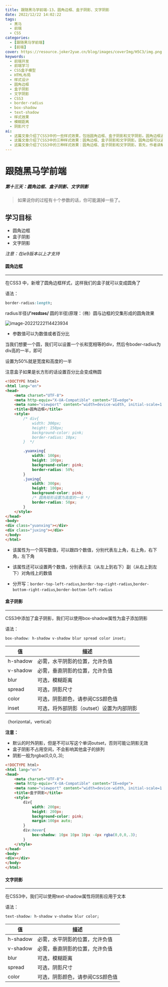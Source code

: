 ```yaml
---
title: 跟随黑马学前端-13，圆角边框、盒子阴影、文字阴影
date: 2022/12/22 14:02:22
tags:
  - 黑马
  - 前端
  - CSS
categories:
  - [跟随黑马学前端]
  - [前端]
cover: https://resource.joker2yue.cn/blog/images/coverImg/H5C3/img.png
keywords:
  - 前端开发
  - 前端学习
  - CSS盒子模型
  - HTML布局
  - 样式设计
  - 圆角边框
  - 盒子阴影
  - 文字阴影
  - CSS3
  - border-radius
  - box-shadow
  - text-shadow
  - 样式效果
  - 模糊距离
  - 阴影尺寸
ai:
  - 这篇文章介绍了CSS3中的一些样式效果，包括圆角边框、盒子阴影和文字阴影。圆角边框通过`border-radius`属性创建，可以实现各种形状的圆角。盒子阴影可以使用`box-shadow`属性添加，具有多个参数来控制阴影的位置、大小和颜色。文字阴影则可以通过`text-shadow`属性为文本添加阴影效果。这些样式效果可以增强网页的视觉吸引力，但需要注意它们在IE9版本以上才能正常显示。
  - 这篇文章介绍了CSS3中的三种样式效果：圆角边框、盒子阴影和文字阴影。圆角边框可以通过`border-radius`属性创建，允许设置半径值以实现不同的圆角效果。盒子阴影可以通过`box-shadow`属性添加，提供了控制阴影的多个参数，如水平和垂直位置、模糊距离和颜色。文字阴影使用`text-shadow`属性，可为文本添加阴影效果，也支持多个参数，包括位置、模糊距离和颜色。这些样式效果可以提高网页的视觉吸引力和创意。需要注意的是，这些效果在IE9版本以上才得到支持。
  - 这篇文章介绍了CSS3中的三种样式效果：圆角边框、盒子阴影和文字阴影。首先，作者讲解了如何使用`border-radius`属性创建圆角边框，包括设置半径值和应用于不同角的半径。接下来，文章介绍了如何使用`box-shadow`属性为盒子添加阴影效果，包括水平和垂直阴影位置、模糊距离、阴影尺寸和颜色的设置。最后，作者讨论了如何使用`text-shadow`属性为文本添加阴影效果，包括水平和垂直阴影位置、模糊距离和颜色的设置。这些样式效果可以用于美化网页，增加吸引力和创意。需要注意的是，这些效果在IE9版本以上才得到支持。
---
```

# 跟随黑马学前端

##### 第十三天：圆角边框、盒子阴影、文字阴影

> 如果说你的过程有十个参数的话，你可能漏掉一些了。



## 学习目标

* 圆角边框
* 盒子阴影
* 文字阴影

<em>注意：在ie9版本以上才支持</em>



#### 圆角边框

---

在CSS3 中，新增了圆角边框样式，这样我们的盒子就可以变成圆角了

语法：

~~~CSS
border-radius:length;
~~~

radius半径(**/'reɪdɪəs/** 圆的半径)原理：（椭）圆与边框的交集形成的圆角效果

![image-20221222114423934](./跟随黑马学前端-13.assets/borderredius.png)

* 参数值可以为数值或者百分比

当我们想要一个圆，我们可以设置一个长和宽相等的div，然后令boder-radius为div高的一半，即可

设置为50%就是宽度和高度的一半

注意盒子如果是长方形的话设置百分比会变成椭圆

~~~HTML
<!DOCTYPE html>
<html lang="en">
<head>
    <meta charset="UTF-8">
    <meta http-equiv="X-UA-Compatible" content="IE=edge">
    <meta name="viewport" content="width=device-width, initial-scale=1.0">
    <title>圆角边框</title>
    <style>
        /* div{
            width: 300px;
            height: 150px;
            background-color: pink;
            border-radius: 10px;
        }  */

        .yuanxing{
            width: 100px;
            height: 100px;
            background-color: pink;
            border-radius: 50%;
        }
        .juxing{
            width: 300px;
            height: 100px;
            background-color: pink;
            /* 圆角矩形设置为高度的一半 */
            border-radius: 50px;
        }
    </style>
</head>
<body>
<div class="yuanxing"></div>
<div class="juxing"></div>
</body>
</html>
~~~

* 该属性为一个简写数值，可以跟四个数值，分别代表左上角，右上角，右下角，左下角

* 该属性还可以设置两个数值，分别表示主（从左上到右下）副（从右上到左下）对角线上的数值

* 分开写：`border-top-left-radius`,`border-top-right-radius`,`border-bottom-right-radius`,`border-bottom-left-radius`



#### 盒子阴影

---

CSS3中添加了盒子阴影，我们可以使用box-shadow属性为盒子添加阴影

语法：

~~~CSS
box-shadow: h-shadow v-shadow blur spread color inset;
~~~

| 值       | 描述                                     |
| -------- | ---------------------------------------- |
| h-shadow | 必需，水平阴影的位置，允许负值           |
| v-shadow | 必需，垂直阴影的位置，允许负值           |
| blur     | 可选，模糊距离                           |
| spread   | 可选，阴影尺寸                           |
| color    | 可选，阴影颜色，请参阅CSS颜色值          |
| inset    | 可选，将外部阴影（outset）设置为内部阴影 |

（horizontal，vertical）

**注意：**

* 默认的时外阴影，但是不可以写这个单词outset，否则可能让阴影无效
* 盒子阴影不占用空间，不会影响其他盒子的排列
* 阴影一般为rgba(0,0,0,.3);

~~~HTML
<!DOCTYPE html>
<html lang="en">
<head>
    <meta charset="UTF-8">
    <meta http-equiv="X-UA-Compatible" content="IE=edge">
    <meta name="viewport" content="width=device-width, initial-scale=1.0">
    <title>盒子阴影</title>
    <style>
        div{
            width: 200px;
            height: 200px;
            background-color: pink;
            margin:100px auto;
        }
        div:hover{
            box-shadow: 10px 10px 10px -4px rgba(0,0,0,.3);
        }
    </style>
</head>
<body>
<div></div>
</body>
</html>
~~~



#### 文字阴影

---

在CSS3中，我们可以使用text-shadow属性将阴影应用于文本

语法：

~~~CSS
text-shadow: h-shadow v-shadow blur color;
~~~

| 值       | 描述                            |
| -------- | ------------------------------- |
| h-shadow | 必需，水平阴影的位置，允许负值  |
| v-shadow | 必需，垂直阴影的位置，允许负值  |
| blur     | 可选，模糊距离                  |
| spread   | 可选，阴影尺寸                  |
| color    | 可选，阴影颜色，请参阅CSS颜色值 |
